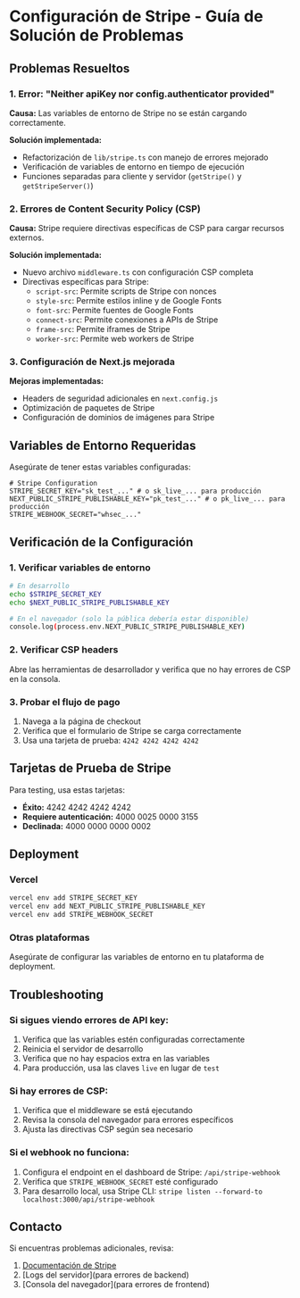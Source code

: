 
# Configuración de Stripe - Guía de Solución de Problemas

## Problemas Resueltos

### 1. Error: "Neither apiKey nor config.authenticator provided"

**Causa:** Las variables de entorno de Stripe no se están cargando correctamente.

**Solución implementada:**
- Refactorización de `lib/stripe.ts` con manejo de errores mejorado
- Verificación de variables de entorno en tiempo de ejecución
- Funciones separadas para cliente y servidor (`getStripe()` y `getStripeServer()`)

### 2. Errores de Content Security Policy (CSP)

**Causa:** Stripe requiere directivas específicas de CSP para cargar recursos externos.

**Solución implementada:**
- Nuevo archivo `middleware.ts` con configuración CSP completa
- Directivas específicas para Stripe:
  - `script-src`: Permite scripts de Stripe con nonces
  - `style-src`: Permite estilos inline y de Google Fonts
  - `font-src`: Permite fuentes de Google Fonts
  - `connect-src`: Permite conexiones a APIs de Stripe
  - `frame-src`: Permite iframes de Stripe
  - `worker-src`: Permite web workers de Stripe

### 3. Configuración de Next.js mejorada

**Mejoras implementadas:**
- Headers de seguridad adicionales en `next.config.js`
- Optimización de paquetes de Stripe
- Configuración de dominios de imágenes para Stripe

## Variables de Entorno Requeridas

Asegúrate de tener estas variables configuradas:

```env
# Stripe Configuration
STRIPE_SECRET_KEY="sk_test_..." # o sk_live_... para producción
NEXT_PUBLIC_STRIPE_PUBLISHABLE_KEY="pk_test_..." # o pk_live_... para producción
STRIPE_WEBHOOK_SECRET="whsec_..."
```

## Verificación de la Configuración

### 1. Verificar variables de entorno
```bash
# En desarrollo
echo $STRIPE_SECRET_KEY
echo $NEXT_PUBLIC_STRIPE_PUBLISHABLE_KEY

# En el navegador (solo la pública debería estar disponible)
console.log(process.env.NEXT_PUBLIC_STRIPE_PUBLISHABLE_KEY)
```

### 2. Verificar CSP headers
Abre las herramientas de desarrollador y verifica que no hay errores de CSP en la consola.

### 3. Probar el flujo de pago
1. Navega a la página de checkout
2. Verifica que el formulario de Stripe se carga correctamente
3. Usa una tarjeta de prueba: `4242 4242 4242 4242`

## Tarjetas de Prueba de Stripe

Para testing, usa estas tarjetas:

- **Éxito:** 4242 4242 4242 4242
- **Requiere autenticación:** 4000 0025 0000 3155
- **Declinada:** 4000 0000 0000 0002

## Deployment

### Vercel
```bash
vercel env add STRIPE_SECRET_KEY
vercel env add NEXT_PUBLIC_STRIPE_PUBLISHABLE_KEY
vercel env add STRIPE_WEBHOOK_SECRET
```

### Otras plataformas
Asegúrate de configurar las variables de entorno en tu plataforma de deployment.

## Troubleshooting

### Si sigues viendo errores de API key:
1. Verifica que las variables estén configuradas correctamente
2. Reinicia el servidor de desarrollo
3. Verifica que no hay espacios extra en las variables
4. Para producción, usa las claves `live` en lugar de `test`

### Si hay errores de CSP:
1. Verifica que el middleware se está ejecutando
2. Revisa la consola del navegador para errores específicos
3. Ajusta las directivas CSP según sea necesario

### Si el webhook no funciona:
1. Configura el endpoint en el dashboard de Stripe: `/api/stripe-webhook`
2. Verifica que `STRIPE_WEBHOOK_SECRET` esté configurado
3. Para desarrollo local, usa Stripe CLI: `stripe listen --forward-to localhost:3000/api/stripe-webhook`

## Contacto

Si encuentras problemas adicionales, revisa:
1. [Documentación de Stripe](https://stripe.com/docs)
2. [Logs del servidor](para errores de backend)
3. [Consola del navegador](para errores de frontend)
